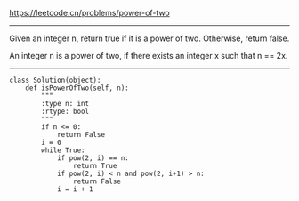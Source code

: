 https://leetcode.cn/problems/power-of-two
***
Given an integer n, return true if it is a power of two. Otherwise, return false.

An integer n is a power of two, if there exists an integer x such that n == 2x.
***
```
class Solution(object):
    def isPowerOfTwo(self, n):
        """
        :type n: int
        :rtype: bool
        """
        if n <= 0:
            return False
        i = 0
        while True:
            if pow(2, i) == n:
                return True
            if pow(2, i) < n and pow(2, i+1) > n:
                return False
            i = i + 1
